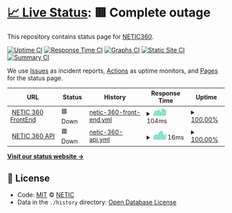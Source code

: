 # [📈 Live Status](https://status.netic360.com): <!--live status--> **🟥 Complete outage**

This repository contains status page for [NETIC360](www.netic.io).

[![Uptime CI](https://github.com/neticgroup/status/workflows/Uptime%20CI/badge.svg)](https://github.com/neticgroup/status/actions?query=workflow%3A%22Uptime+CI%22)
[![Response Time CI](https://github.com/neticgroup/status/workflows/Response%20Time%20CI/badge.svg)](https://github.com/neticgroup/status/actions?query=workflow%3A%22Response+Time+CI%22)
[![Graphs CI](https://github.com/neticgroup/status/workflows/Graphs%20CI/badge.svg)](https://github.com/neticgroup/status/actions?query=workflow%3A%22Graphs+CI%22)
[![Static Site CI](https://github.com/neticgroup/status/workflows/Static%20Site%20CI/badge.svg)](https://github.com/neticgroup/status/actions?query=workflow%3A%22Static+Site+CI%22)
[![Summary CI](https://github.com/neticgroup/status/workflows/Summary%20CI/badge.svg)](https://github.com/neticgroup/status/actions?query=workflow%3A%22Summary+CI%22)

We use [Issues](https://github.com/neticgroup/status/issues) as incident reports, [Actions](https://github.com/neticgroup/status/actions) as uptime monitors, and [Pages](https://status.netic360.com) for the status page.

<!--start: status pages-->
<!-- This summary is generated by Upptime (https://github.com/upptime/upptime) -->
<!-- Do not edit this manually, your changes will be overwritten -->
<!-- prettier-ignore -->
| URL | Status | History | Response Time | Uptime |
| --- | ------ | ------- | ------------- | ------ |
| <img alt="" src="https://netic.app/favicon.ico" height="13"> [NETIC 360 FrontEnd](https://netic.app/login) | 🟥 Down | [netic-360-front-end.yml](https://github.com/neticgroup/status/commits/HEAD/history/netic-360-front-end.yml) | <details><summary><img alt="Response time graph" src="./graphs/netic-360-front-end/response-time-week.png" height="20"> 104ms</summary><br><a href="https://status.netic360.com/history/netic-360-front-end"><img alt="Response time 103" src="https://img.shields.io/endpoint?url=https%3A%2F%2Fraw.githubusercontent.com%2Fneticgroup%2Fstatus%2FHEAD%2Fapi%2Fnetic-360-front-end%2Fresponse-time.json"></a><br><a href="https://status.netic360.com/history/netic-360-front-end"><img alt="24-hour response time 67" src="https://img.shields.io/endpoint?url=https%3A%2F%2Fraw.githubusercontent.com%2Fneticgroup%2Fstatus%2FHEAD%2Fapi%2Fnetic-360-front-end%2Fresponse-time-day.json"></a><br><a href="https://status.netic360.com/history/netic-360-front-end"><img alt="7-day response time 104" src="https://img.shields.io/endpoint?url=https%3A%2F%2Fraw.githubusercontent.com%2Fneticgroup%2Fstatus%2FHEAD%2Fapi%2Fnetic-360-front-end%2Fresponse-time-week.json"></a><br><a href="https://status.netic360.com/history/netic-360-front-end"><img alt="30-day response time 103" src="https://img.shields.io/endpoint?url=https%3A%2F%2Fraw.githubusercontent.com%2Fneticgroup%2Fstatus%2FHEAD%2Fapi%2Fnetic-360-front-end%2Fresponse-time-month.json"></a><br><a href="https://status.netic360.com/history/netic-360-front-end"><img alt="1-year response time 103" src="https://img.shields.io/endpoint?url=https%3A%2F%2Fraw.githubusercontent.com%2Fneticgroup%2Fstatus%2FHEAD%2Fapi%2Fnetic-360-front-end%2Fresponse-time-year.json"></a></details> | <details><summary><a href="https://status.netic360.com/history/netic-360-front-end">100.00%</a></summary><a href="https://status.netic360.com/history/netic-360-front-end"><img alt="All-time uptime 99.80%" src="https://img.shields.io/endpoint?url=https%3A%2F%2Fraw.githubusercontent.com%2Fneticgroup%2Fstatus%2FHEAD%2Fapi%2Fnetic-360-front-end%2Fuptime.json"></a><br><a href="https://status.netic360.com/history/netic-360-front-end"><img alt="24-hour uptime 100.00%" src="https://img.shields.io/endpoint?url=https%3A%2F%2Fraw.githubusercontent.com%2Fneticgroup%2Fstatus%2FHEAD%2Fapi%2Fnetic-360-front-end%2Fuptime-day.json"></a><br><a href="https://status.netic360.com/history/netic-360-front-end"><img alt="7-day uptime 100.00%" src="https://img.shields.io/endpoint?url=https%3A%2F%2Fraw.githubusercontent.com%2Fneticgroup%2Fstatus%2FHEAD%2Fapi%2Fnetic-360-front-end%2Fuptime-week.json"></a><br><a href="https://status.netic360.com/history/netic-360-front-end"><img alt="30-day uptime 99.80%" src="https://img.shields.io/endpoint?url=https%3A%2F%2Fraw.githubusercontent.com%2Fneticgroup%2Fstatus%2FHEAD%2Fapi%2Fnetic-360-front-end%2Fuptime-month.json"></a><br><a href="https://status.netic360.com/history/netic-360-front-end"><img alt="1-year uptime 99.80%" src="https://img.shields.io/endpoint?url=https%3A%2F%2Fraw.githubusercontent.com%2Fneticgroup%2Fstatus%2FHEAD%2Fapi%2Fnetic-360-front-end%2Fuptime-year.json"></a></details>
| <img alt="" src="https://netic.app/favicon.ico" height="13"> [NETIC 360 API](https://netic.app/api) | 🟥 Down | [netic-360-api.yml](https://github.com/neticgroup/status/commits/HEAD/history/netic-360-api.yml) | <details><summary><img alt="Response time graph" src="./graphs/netic-360-api/response-time-week.png" height="20"> 16ms</summary><br><a href="https://status.netic360.com/history/netic-360-api"><img alt="Response time 16" src="https://img.shields.io/endpoint?url=https%3A%2F%2Fraw.githubusercontent.com%2Fneticgroup%2Fstatus%2FHEAD%2Fapi%2Fnetic-360-api%2Fresponse-time.json"></a><br><a href="https://status.netic360.com/history/netic-360-api"><img alt="24-hour response time 23" src="https://img.shields.io/endpoint?url=https%3A%2F%2Fraw.githubusercontent.com%2Fneticgroup%2Fstatus%2FHEAD%2Fapi%2Fnetic-360-api%2Fresponse-time-day.json"></a><br><a href="https://status.netic360.com/history/netic-360-api"><img alt="7-day response time 16" src="https://img.shields.io/endpoint?url=https%3A%2F%2Fraw.githubusercontent.com%2Fneticgroup%2Fstatus%2FHEAD%2Fapi%2Fnetic-360-api%2Fresponse-time-week.json"></a><br><a href="https://status.netic360.com/history/netic-360-api"><img alt="30-day response time 16" src="https://img.shields.io/endpoint?url=https%3A%2F%2Fraw.githubusercontent.com%2Fneticgroup%2Fstatus%2FHEAD%2Fapi%2Fnetic-360-api%2Fresponse-time-month.json"></a><br><a href="https://status.netic360.com/history/netic-360-api"><img alt="1-year response time 16" src="https://img.shields.io/endpoint?url=https%3A%2F%2Fraw.githubusercontent.com%2Fneticgroup%2Fstatus%2FHEAD%2Fapi%2Fnetic-360-api%2Fresponse-time-year.json"></a></details> | <details><summary><a href="https://status.netic360.com/history/netic-360-api">100.00%</a></summary><a href="https://status.netic360.com/history/netic-360-api"><img alt="All-time uptime 99.90%" src="https://img.shields.io/endpoint?url=https%3A%2F%2Fraw.githubusercontent.com%2Fneticgroup%2Fstatus%2FHEAD%2Fapi%2Fnetic-360-api%2Fuptime.json"></a><br><a href="https://status.netic360.com/history/netic-360-api"><img alt="24-hour uptime 100.00%" src="https://img.shields.io/endpoint?url=https%3A%2F%2Fraw.githubusercontent.com%2Fneticgroup%2Fstatus%2FHEAD%2Fapi%2Fnetic-360-api%2Fuptime-day.json"></a><br><a href="https://status.netic360.com/history/netic-360-api"><img alt="7-day uptime 100.00%" src="https://img.shields.io/endpoint?url=https%3A%2F%2Fraw.githubusercontent.com%2Fneticgroup%2Fstatus%2FHEAD%2Fapi%2Fnetic-360-api%2Fuptime-week.json"></a><br><a href="https://status.netic360.com/history/netic-360-api"><img alt="30-day uptime 99.90%" src="https://img.shields.io/endpoint?url=https%3A%2F%2Fraw.githubusercontent.com%2Fneticgroup%2Fstatus%2FHEAD%2Fapi%2Fnetic-360-api%2Fuptime-month.json"></a><br><a href="https://status.netic360.com/history/netic-360-api"><img alt="1-year uptime 99.90%" src="https://img.shields.io/endpoint?url=https%3A%2F%2Fraw.githubusercontent.com%2Fneticgroup%2Fstatus%2FHEAD%2Fapi%2Fnetic-360-api%2Fuptime-year.json"></a></details>

<!--end: status pages-->

[**Visit our status website →**](https://status.netic360.com)

## 📄 License

- Code: [MIT](./LICENSE) © [NETIC](www.netic.io)
- Data in the `./history` directory: [Open Database License](https://opendatacommons.org/licenses/odbl/1-0/)
